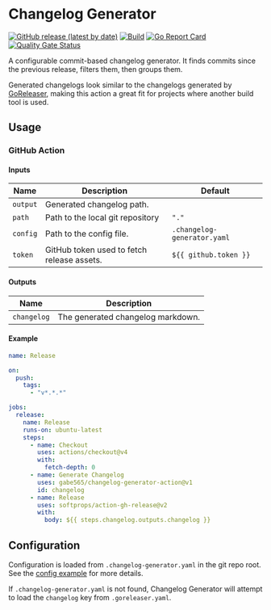 # Changelog Generator
[![GitHub release (latest by date)](https://img.shields.io/github/v/release/gabe565/changelog-generator)](https://github.com/gabe565/changelog-generator/releases)
[![Build](https://github.com/gabe565/changelog-generator/actions/workflows/build.yaml/badge.svg)](https://github.com/gabe565/changelog-generator/actions/workflows/build.yaml)
[![Go Report Card](https://goreportcard.com/badge/github.com/gabe565/changelog-generator)](https://goreportcard.com/report/github.com/gabe565/changelog-generator)
[![Quality Gate Status](https://sonarcloud.io/api/project_badges/measure?project=gabe565_changelog-generator&metric=alert_status)](https://sonarcloud.io/summary/new_code?id=gabe565_changelog-generator)

A configurable commit-based changelog generator. It finds commits since the previous release, filters them, then groups them.

Generated changelogs look similar to the changelogs generated by [GoReleaser](https://goreleaser.com/customization/changelog/), making this action a great fit for projects where another build tool is used.

## Usage

### GitHub Action

#### Inputs

| Name     | Description                                | Default                     |
|----------|--------------------------------------------|-----------------------------|
| `output` | Generated changelog path.                  | ` `                         |
| `path`   | Path to the local git repository           | `"."`                       |
| `config` | Path to the config file.                   | `.changelog-generator.yaml` |
| `token`  | GitHub token used to fetch release assets. | `${{ github.token }}`       |

#### Outputs

| Name        | Description                       |
|-------------|-----------------------------------|
| `changelog` | The generated changelog markdown. |


#### Example
```yaml
name: Release

on:
  push:
    tags:
      - "v*.*.*"

jobs:
  release:
    name: Release
    runs-on: ubuntu-latest
    steps:
      - name: Checkout
        uses: actions/checkout@v4
        with:
          fetch-depth: 0
      - name: Generate Changelog
        uses: gabe565/changelog-generator-action@v1
        id: changelog
      - name: Release
        uses: softprops/action-gh-release@v2
        with:
          body: ${{ steps.changelog.outputs.changelog }}
```

## Configuration

Configuration is loaded from `.changelog-generator.yaml` in the git repo root. See the [config example](config_example.yaml) for more details.

If `.changelog-generator.yaml` is not found, Changelog Generator will attempt to load the `changelog` key from `.goreleaser.yaml`.
